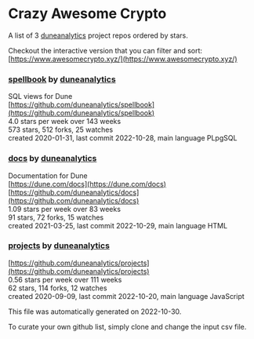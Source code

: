 # Crazy Awesome Crypto
A list of 3 [duneanalytics](https://github.com/duneanalytics) project repos ordered by stars.  

Checkout the interactive version that you can filter and sort: 
[https://www.awesomecrypto.xyz/](https://www.awesomecrypto.xyz/)  


### [spellbook](https://github.com/duneanalytics/spellbook) by [duneanalytics](https://github.com/duneanalytics)  
SQL views for Dune  
[https://github.com/duneanalytics/spellbook](https://github.com/duneanalytics/spellbook)  
4.0 stars per week over 143 weeks  
573 stars, 512 forks, 25 watches  
created 2020-01-31, last commit 2022-10-28, main language PLpgSQL  


### [docs](https://github.com/duneanalytics/docs) by [duneanalytics](https://github.com/duneanalytics)  
Documentation for Dune  
[https://dune.com/docs](https://dune.com/docs)  
[https://github.com/duneanalytics/docs](https://github.com/duneanalytics/docs)  
1.09 stars per week over 83 weeks  
91 stars, 72 forks, 15 watches  
created 2021-03-25, last commit 2022-10-29, main language HTML  


### [projects](https://github.com/duneanalytics/projects) by [duneanalytics](https://github.com/duneanalytics)  
  
[https://github.com/duneanalytics/projects](https://github.com/duneanalytics/projects)  
0.56 stars per week over 111 weeks  
62 stars, 114 forks, 12 watches  
created 2020-09-09, last commit 2022-10-20, main language JavaScript  


This file was automatically generated on 2022-10-30.  

To curate your own github list, simply clone and change the input csv file.  